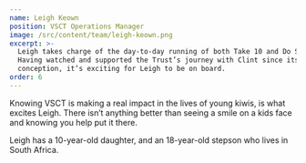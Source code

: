 ```yaml
---
name: Leigh Keown
position: VSCT Operations Manager
image: /src/content/team/leigh-keown.png
excerpt: >-
  Leigh takes charge of the day-to-day running of both Take 10 and Do Some Good.
  Having watched and supported the Trust’s journey with Clint since its
  conception, it’s exciting for Leigh to be on board.
order: 6
---
```

Knowing VSCT is making a real impact in the lives of young kiwis, is what excites Leigh. There isn’t anything better than seeing a smile on a kids face and knowing you help put it there.

Leigh has a 10-year-old daughter, and an 18-year-old stepson who lives in South Africa.